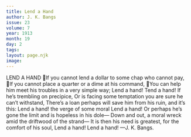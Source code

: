 ```yaml
---
title: Lend a Hand
author: J. K. Bangs
issue: 23
volume: 7
year: 1913
month: 19
day: 2
tags:
layout: page.njk
image:
---
```

LEND A HAND If you cannot lend a dollar to some chap who cannot pay, If you cannot place a quarter or a dime at his command, You can help him meet his troubles in a very simple way; Lend a hand! Tend a hand! If he’s trembling on precipice, Or is facing some temptation you are sure he can’t withstand, There’s a loan perhaps will save him from his ruin, and it’s this: Lend a hand! the verge of some moral Lend a hand! Or perhaps he’s gone the limit and is hopeless in his dole— Down and out, a moral wreck amid the driftwood of the strand— It is then his need is greatest, for the comfort of his soul, Lend a hand! Lend a hand! —J. K. Bangs. 
